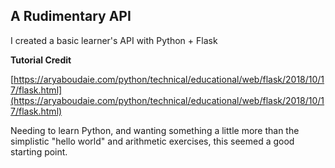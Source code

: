 ## A Rudimentary API

I created a basic learner's API with Python + Flask 

**Tutorial Credit**

[https://aryaboudaie.com/python/technical/educational/web/flask/2018/10/17/flask.html](https://aryaboudaie.com/python/technical/educational/web/flask/2018/10/17/flask.html)

Needing to learn Python, and wanting something a little more than the simplistic "hello world"
and arithmetic exercises, this seemed a good starting point.